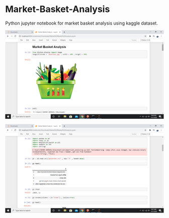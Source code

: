 # Market-Basket-Analysis
Python jupyter notebook for market basket analysis using kaggle dataset.

![](one.png)

![](two.png)
